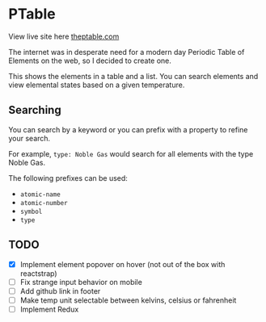 # PTable

View live site here [theptable.com](http://theptable.com)

The internet was in desperate need for a modern day Periodic Table of Elements on the web, so I decided to create one.

This shows the elements in a table and a list. You can search elements and view elemental states based on a given temperature.

## Searching

You can search by a keyword or you can prefix with a property to refine your search.

For example, `type: Noble Gas` would search for all elements with the type Noble Gas.

The following prefixes can be used:

* `atomic-name`
* `atomic-number`
* `symbol`
* `type`

## TODO

* [x] Implement element popover on hover (not out of the box with reactstrap)
* [ ] Fix strange input behavior on mobile
* [ ] Add github link in footer
* [ ] Make temp unit selectable between kelvins, celsius or fahrenheit
* [ ] Implement Redux
